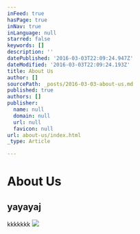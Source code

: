 ```yaml
---
inFeed: true
hasPage: true
inNav: true
inLanguage: null
starred: false
keywords: []
description: ''
datePublished: '2016-03-03T22:09:24.947Z'
dateModified: '2016-03-03T22:09:24.193Z'
title: About Us
author: []
sourcePath: _posts/2016-03-03-about-us.md
published: true
authors: []
publisher:
  name: null
  domain: null
  url: null
  favicon: null
url: about-us/index.html
_type: Article

---
```

# About Us

## yayayaj

kkkkkkk
![](https://the-grid-user-content.s3-us-west-2.amazonaws.com/3d852adc-43a7-4573-bee2-f5d2ca6070f2.jpg)